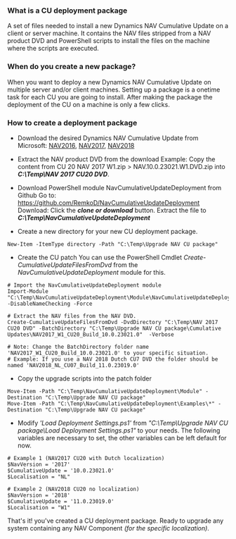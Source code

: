 ### What is a CU deployment package
A set of files needed to install a new Dynamics NAV Cumulative Update on a client or server machine. It contains the NAV files stripped from a NAV product DVD and PowerShell scripts to install the files on the machine where the scripts are executed. 

### When do you create a new package?
When you want to deploy a new Dynamics NAV Cumulative Update on multiple server and/or client machines. Setting up a package is a onetime task for each CU you are going to install. After making the package the deployment of the CU on a machine is only a few clicks. 

### How to create a deployment package
 * Download the desired Dynamics NAV Cumulative Update from Microsoft: [NAV2016], [NAV2017], [NAV2018]

 * Extract the NAV product DVD from the download
	Example: Copy the content from CU 20 NAV 2017 W1.zip > NAV.10.0.23021.W1.DVD.zip into ***C:\Temp\NAV 2017 CU20 DVD***.

 * Download PowerShell module NavCumulativeUpdateDeployment from Github
	Go to: https://github.com/RemkoD/NavCumulativeUpdateDeployment
	Download: Click the ***clone or download*** button. 
	Extract the file to ***C:\Temp\NavCumulativeUpdateDeployment***

 * Create a new directory for your new CU deployment package.
 ``` PS
 New-Item -ItemType directory -Path "C:\Temp\Upgrade NAV CU package"
 ```
 
 * Create the CU patch
 You can use the PowerShell Cmdlet *Create-CumulativeUpdateFilesFromDvd* from the *NavCumulativeUpdateDeployment* module for this.
 
``` PS
# Import the NavCumulativeUpdateDeployment module
Import-Module "C:\Temp\NavCumulativeUpdateDeployment\Module\NavCumulativeUpdateDeployment.psm1" -DisableNameChecking -Force

# Extract the NAV files from the NAV DVD. 
Create-CumulativeUpdateFilesFromDvd -DvdDirectory "C:\Temp\NAV 2017 CU20 DVD" -BatchDirectory "C:\Temp\Upgrade NAV CU package\Cumulative Updates\NAV2017_W1_CU20_Build_10.0.23021.0"  -Verbose

# Note: Change the BatchDirectory folder name 'NAV2017_W1_CU20_Build_10.0.23021.0' to your specific situation.
# Example: If you use a NAV 2018 Dutch CU7 DVD the folder should be named 'NAV2018_NL_CU07_Build_11.0.23019.0'

```

 * Copy the upgrade scripts into the patch folder
``` PS
Move-Item -Path "C:\Temp\NavCumulativeUpdateDeployment\Module" -Destination "C:\Temp\Upgrade NAV CU package"
Move-Item -Path "C:\Temp\NavCumulativeUpdateDeployment\Examples\*" -Destination "C:\Temp\Upgrade NAV CU package"
```

* Modify *'Load Deployment Settings.ps1'* from *"C:\Temp\Upgrade NAV CU package\Load Deployment Settings.ps1"* to your needs.
  The following variables are necessary to set, the other variables can be left default for now.

``` PS
# Example 1 (NAV2017 CU20 with Dutch localization)
$NavVersion = '2017'
$CumulativeUpdate = '10.0.23021.0'
$Localisation = "NL" 

# Example 2 (NAV2018 CU20 no localization)
$NavVersion = '2018'
$CumulativeUpdate = '11.0.23019.0'
$Localisation = "W1" 
```

That's it! you've created a CU deployment package. Ready to upgrade any system containing any NAV Component *(for the specific localization)*. 

[NAV2016]: <https://support.microsoft.com/en-us/help/3108728/released-cumulative-updates-for-microsoft-dynamics-nav-2016>
[NAV2017]: <https://support.microsoft.com/en-us/help/3210255/released-cumulative-updates-for-microsoft-dynamics-nav-2017>
[NAV2018]: <https://support.microsoft.com/en-us/help/4072483/released-cumulative-updates-for-microsoft-dynamics-nav-2018>
